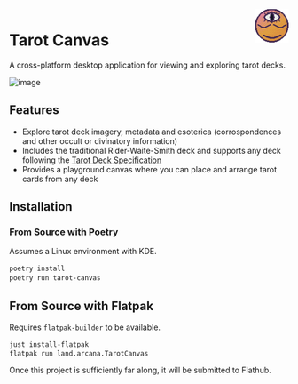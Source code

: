 <img src="./packaging/icon.png"  align="right" height="60" />

# Tarot Canvas

A cross-platform desktop application for viewing and exploring tarot decks.

![image](https://github.com/user-attachments/assets/fd348809-6c76-428c-a094-df7ead6a5262)

## Features

- Explore tarot deck imagery, metadata and esoterica (corrospondences and other occult or divinatory information)
- Includes the traditional Rider-Waite-Smith deck and supports any deck following the [Tarot Deck Specification](https://github.com/arcanaland/specifications)
- Provides a playground canvas where you can place and arrange tarot cards from any deck 

## Installation

### From Source with Poetry

Assumes a Linux environment with KDE.

```bash
poetry install
poetry run tarot-canvas
```

## From Source with Flatpak

Requires `flatpak-builder` to be available.

```
just install-flatpak
flatpak run land.arcana.TarotCanvas
```

Once this project is sufficiently far along, it will be submitted to Flathub.
